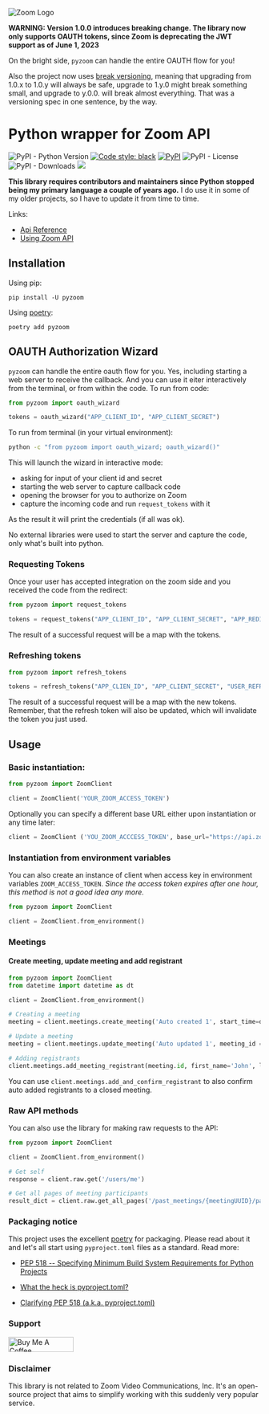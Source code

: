 ![Zoom Logo](https://d24cgw3uvb9a9h.cloudfront.net/static/93946/image/new/ZoomLogo.png)

**WARNING: Version 1.0.0 introduces breaking change. The library now only supports OAUTH tokens, since Zoom is deprecating the JWT support as of June 1, 2023**

On the bright side, `pyzoom` can handle the entire OAUTH flow for you! 

Also the project now uses [break versioning](https://github.com/ptaoussanis/encore/blob/master/BREAK-VERSIONING.md), meaning that upgrading from 1.0.x to 1.0.y will always be safe, upgrade to 1.y.0 might break something small, and upgrade to y.0.0. will break almost everything. That was a versioning spec in one sentence, by the way.

# Python wrapper for Zoom API
![PyPI - Python Version](https://img.shields.io/pypi/pyversions/pyzoom)
[![Code style: black](https://img.shields.io/badge/code%20style-black-000000.svg)](https://github.com/psf/black)
[![PyPI](https://img.shields.io/pypi/v/pyzoom)](https://pypi.org/project/pyzoom/)
![PyPI - License](https://img.shields.io/pypi/l/pyzoom)
![PyPI - Downloads](https://img.shields.io/pypi/dw/pyzoom)
[![](https://img.shields.io/badge/Support-Buy_coffee!-Orange)](https://www.buymeacoffee.com/licht1stein)


**This library requires contributors and maintainers since Python stopped being my primary language a couple of years ago.**
I do use it in some of my older projects, so I have to update it from time to time.

Links:
* [Api Reference](https://marketplace.zoom.us/docs/api-reference)
* [Using Zoom API](https://marketplace.zoom.us/docs/api-reference/using-zoom-apis)

## Installation

Using pip:

`pip install -U pyzoom`

Using [poetry](https://python-poetry.org/):

`poetry add pyzoom`

## OAUTH Authorization Wizard
`pyzoom` can handle the entire oauth flow for you. Yes, including starting a web server to receive the callback. And you can use it eiter interactively from the terminal, or from within the code. To run from code:

```python
from pyzoom import oauth_wizard

tokens = oauth_wizard("APP_CLIENT_ID", "APP_CLIENT_SECRET")
```

To run from terminal (in your virtual environment):

```sh
python -c "from pyzoom import oauth_wizard; oauth_wizard()"
```


This will launch the wizard in interactive mode:
- asking for input of your client id and secret
- starting the web server to capture callback code 
- opening the browser for you to authorize on Zoom
- capture the incoming code and run `request_tokens` with it

As the result it will print the credentials (if all was ok).

No external libraries were used to start the server and capture the code, only what's built into python.

### Requesting Tokens
Once your user has accepted integration on the zoom side and you received the code from the redirect:

```python
from pyzoom import request_tokens

tokens = request_tokens("APP_CLIENT_ID", "APP_CLIENT_SECRET", "APP_REDIRECT_URL", "CALLBACK_CODE"):
```
The result of a successful request will be a map with the tokens. 

### Refreshing tokens

```python
from pyzoom import refresh_tokens

tokens = refresh_tokens("APP_CLIEN_ID", "APP_CLIENT_SECRET", "USER_REFRESH_TOKEN")
```
The result of a successful request will be a map with the new tokens. Remember, that the refresh token will also be updated, which will invalidate the token you just used. 

## Usage

### Basic instantiation:

```python
from pyzoom import ZoomClient

client = ZoomClient('YOUR_ZOOM_ACCESS_TOKEN')
```

Optionally you can specify a different base URL either upon instantiation or any time later:

```python
client = ZoomClient ('YOU_ZOOM_ACCCESS_TOKEN', base_url="https://api.zoomgov.us/v2")
```

### Instantiation from environment variables

You can also create an instance of client when access key in environment variables `ZOOM_ACCESS_TOKEN`. *Since the access token expires after one hour, this method is not a good idea any more.*

```python
from pyzoom import ZoomClient

client = ZoomClient.from_environment()
```


### Meetings

#### Create meeting, update meeting and add registrant
```python
from pyzoom import ZoomClient
from datetime import datetime as dt

client = ZoomClient.from_environment()

# Creating a meeting
meeting = client.meetings.create_meeting('Auto created 1', start_time=dt.now().isoformat(), duration_min=60, password='not-secure')

# Update a meeting
meeting = client.meetings.update_meeting('Auto updated 1', meeting_id = meeting.id ,start_time=dt.now().isoformat(), duration_min=60,password='not-secure')

# Adding registrants
client.meetings.add_meeting_registrant(meeting.id, first_name='John', last_name='Doe', email='john.doe@example.com')
```
You can use `client.meetings.add_and_confirm_registrant` to also confirm auto added
registrants to a closed meeting.

### Raw API methods

You can also use the library for making raw requests to the API:

```python
from pyzoom import ZoomClient

client = ZoomClient.from_environment()

# Get self
response = client.raw.get('/users/me')

# Get all pages of meeting participants
result_dict = client.raw.get_all_pages('/past_meetings/{meetingUUID}/participants')
```

### Packaging notice
This project uses the excellent [poetry](https://python-poetry.org) for packaging. Please read about it and let's all start using
`pyproject.toml` files as a standard. Read more:

* [PEP 518 -- Specifying Minimum Build System Requirements for Python Projects](https://www.python.org/dev/peps/pep-0518/)

* [What the heck is pyproject.toml?](https://snarky.ca/what-the-heck-is-pyproject-toml/)

* [Clarifying PEP 518 (a.k.a. pyproject.toml)](https://snarky.ca/clarifying-pep-518/)


### Support

<a href="https://www.buymeacoffee.com/licht1stein" target="_blank"><img src="https://cdn.buymeacoffee.com/buttons/default-orange.png" alt="Buy Me A Coffee" style="height: 30px !important;width: 130px !important;" ></a>

### Disclaimer
This library is not related to Zoom Video Communications, Inc. It's an open-source project that 
aims to simplify working with this suddenly very popular service.
